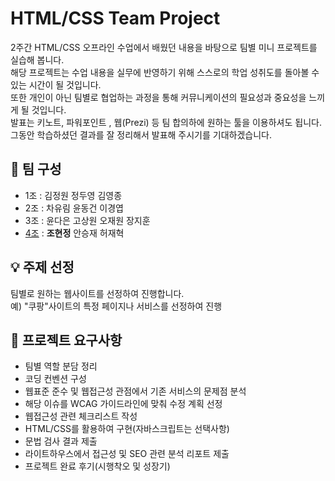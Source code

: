 #  HTML/CSS Team Project
2주간 HTML/CSS 오프라인 수업에서 배웠던 내용을 바탕으로 팀별 미니 프로젝트를 실습해 봅니다.  
해당 프로젝트는 수업 내용을 실무에 반영하기 위해 스스로의 학업 성취도를 돌아볼 수 있는 시간이 될 것입니다.  
또한 개인이 아닌 팀별로 협업하는 과정을 통해 커뮤니케이션의 필요성과 중요성을 느끼게 될 것입니다.  
발표는 키노트, 파워포인트 , 웹(Prezi) 등 팀 합의하에 원하는 툴을 이용하셔도 됩니다.    
그동안 학습하셨던 결과를 잘 정리해서 발표해 주시기를 기대하겠습니다.  

## 🔧 팀 구성
- 1조 : 김정원 정두영 김영종    
- 2조 : 차유림 윤동건 이경엽    
- 3조 : 윤다은 고상원 오재원 장지훈     
- [4조](https://github.com/HyunJungC-Dev/improving-emoticonShop/tree/master/04_team) : **조현정** 안승재 허재혁

## 💡 주제 선정
팀별로 원하는 웹사이트를 선정하여 진행합니다.  
예) "쿠팡"사이트의 특정 페이지나 서비스를 선정하여 진행

## 📌 프로젝트 요구사항
- 팀별 역할 분담 정리     
- 코딩 컨벤션 구성   
- 웹표준 준수 및 웹접근성 관점에서 기존 서비스의 문제점 분석   
- 해당 이슈를 WCAG 가이드라인에 맞춰 수정 계획 선정   
- 웹접근성 관련 체크리스트 작성   
- HTML/CSS를 활용하여 구현(자바스크립트는 선택사항)   
- 문법 검사 결과 제출    
- 라이트하우스에서 접근성 및 SEO 관련 분석 리포트 제출  
- 프로젝트 완료 후기(시행착오 및 성장기)    
